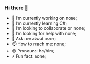 ### Hi there 👋

- 🔭 I’m currently working on none;
- 🌱 I’m currently learning C#;
- 👯 I’m looking to collaborate on none;
- 🤔 I’m looking for help with none;
- 💬 Ask me about none;
- 📫 How to reach me: none;
- 😄 Pronouns: he/him;
- ⚡ Fun fact: none;
